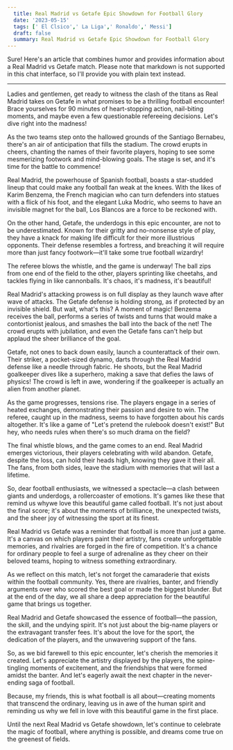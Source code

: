 ```yaml
---
  title: Real Madrid vs Getafe Epic Showdown for Football Glory 
  date: '2023-05-15'
  tags: [' El Clsico',' La Liga',' Ronaldo',' Messi']
  draft: false
  summary: Real Madrid vs Getafe Epic Showdown for Football Glory 
---
```

  Sure! Here's an article that combines humor and provides information about a Real Madrid vs Getafe match. Please note that markdown is not supported in this chat interface, so I'll provide you with plain text instead.

---

Ladies and gentlemen, get ready to witness the clash of the titans as Real Madrid takes on Getafe in what promises to be a thrilling football encounter! Brace yourselves for 90 minutes of heart-stopping action, nail-biting moments, and maybe even a few questionable refereeing decisions. Let's dive right into the madness!

As the two teams step onto the hallowed grounds of the Santiago Bernabeu, there's an air of anticipation that fills the stadium. The crowd erupts in cheers, chanting the names of their favorite players, hoping to see some mesmerizing footwork and mind-blowing goals. The stage is set, and it's time for the battle to commence!

Real Madrid, the powerhouse of Spanish football, boasts a star-studded lineup that could make any football fan weak at the knees. With the likes of Karim Benzema, the French magician who can turn defenders into statues with a flick of his foot, and the elegant Luka Modric, who seems to have an invisible magnet for the ball, Los Blancos are a force to be reckoned with.

On the other hand, Getafe, the underdogs in this epic encounter, are not to be underestimated. Known for their gritty and no-nonsense style of play, they have a knack for making life difficult for their more illustrious opponents. Their defense resembles a fortress, and breaching it will require more than just fancy footwork—it'll take some true football wizardry!

The referee blows the whistle, and the game is underway! The ball zips from one end of the field to the other, players sprinting like cheetahs, and tackles flying in like cannonballs. It's chaos, it's madness, it's beautiful!

Real Madrid's attacking prowess is on full display as they launch wave after wave of attacks. The Getafe defense is holding strong, as if protected by an invisible shield. But wait, what's this? A moment of magic! Benzema receives the ball, performs a series of twists and turns that would make a contortionist jealous, and smashes the ball into the back of the net! The crowd erupts with jubilation, and even the Getafe fans can't help but applaud the sheer brilliance of the goal.

Getafe, not ones to back down easily, launch a counterattack of their own. Their striker, a pocket-sized dynamo, darts through the Real Madrid defense like a needle through fabric. He shoots, but the Real Madrid goalkeeper dives like a superhero, making a save that defies the laws of physics! The crowd is left in awe, wondering if the goalkeeper is actually an alien from another planet.

As the game progresses, tensions rise. The players engage in a series of heated exchanges, demonstrating their passion and desire to win. The referee, caught up in the madness, seems to have forgotten about his cards altogether. It's like a game of "Let's pretend the rulebook doesn't exist!" But hey, who needs rules when there's so much drama on the field?

The final whistle blows, and the game comes to an end. Real Madrid emerges victorious, their players celebrating with wild abandon. Getafe, despite the loss, can hold their heads high, knowing they gave it their all. The fans, from both sides, leave the stadium with memories that will last a lifetime.

So, dear football enthusiasts, we witnessed a spectacle—a clash between giants and underdogs, a rollercoaster of emotions. It's games like these that remind us whywe love this beautiful game called football. It's not just about the final score; it's about the moments of brilliance, the unexpected twists, and the sheer joy of witnessing the sport at its finest.

Real Madrid vs Getafe was a reminder that football is more than just a game. It's a canvas on which players paint their artistry, fans create unforgettable memories, and rivalries are forged in the fire of competition. It's a chance for ordinary people to feel a surge of adrenaline as they cheer on their beloved teams, hoping to witness something extraordinary.

As we reflect on this match, let's not forget the camaraderie that exists within the football community. Yes, there are rivalries, banter, and friendly arguments over who scored the best goal or made the biggest blunder. But at the end of the day, we all share a deep appreciation for the beautiful game that brings us together.

Real Madrid and Getafe showcased the essence of football—the passion, the skill, and the undying spirit. It's not just about the big-name players or the extravagant transfer fees. It's about the love for the sport, the dedication of the players, and the unwavering support of the fans.

So, as we bid farewell to this epic encounter, let's cherish the memories it created. Let's appreciate the artistry displayed by the players, the spine-tingling moments of excitement, and the friendships that were formed amidst the banter. And let's eagerly await the next chapter in the never-ending saga of football.

Because, my friends, this is what football is all about—creating moments that transcend the ordinary, leaving us in awe of the human spirit and reminding us why we fell in love with this beautiful game in the first place.

Until the next Real Madrid vs Getafe showdown, let's continue to celebrate the magic of football, where anything is possible, and dreams come true on the greenest of fields.


  